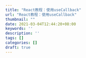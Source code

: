 ```yaml
---
title: "React教程：使用useCallback"
url: "React教程：使用useCallback"
thumbnail: ""
date: 2021-03-04T12:44:20+08:00
keywords: ''
description: ''
tags: []
categories: []
draft: true
---
```

